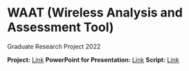 # WAAT (Wireless Analysis and Assessment Tool)
Graduate Research Project 2022

**Project:** [Link](https://github.com/garychd214/WAAT/blob/main/WAAT%20Report.docx)
**PowerPoint for Presentation:** [Link](https://github.com/garychd214/WAAT/blob/main/WAAT%20Presentation.pptx)
**Script:** [Link](https://github.com/garychd214/WAAT/blob/main/WAAT.py)
